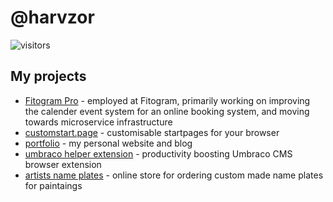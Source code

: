 # @harvzor

![visitors](https://visitor-badge.glitch.me/badge?page_id=harvzor.visitor-badge)

## My projects

- [Fitogram Pro](https://www.fitogram.pro/) - employed at Fitogram, primarily working on improving the calender event system for an online booking system, and moving towards microservice infrastructure
- [customstart.page](https://customstart.page) - customisable startpages for your browser
- [portfolio](https://github.com/Harvzor/portfolio) - my personal website and blog
- [umbraco helper extension](https://github.com/Harvzor/Umbraco-Helper-Extension) - productivity boosting Umbraco CMS browser extension
- [artists name plates](https://artistsnameplates.co.uk) - online store for ordering custom made name plates for paintaings

